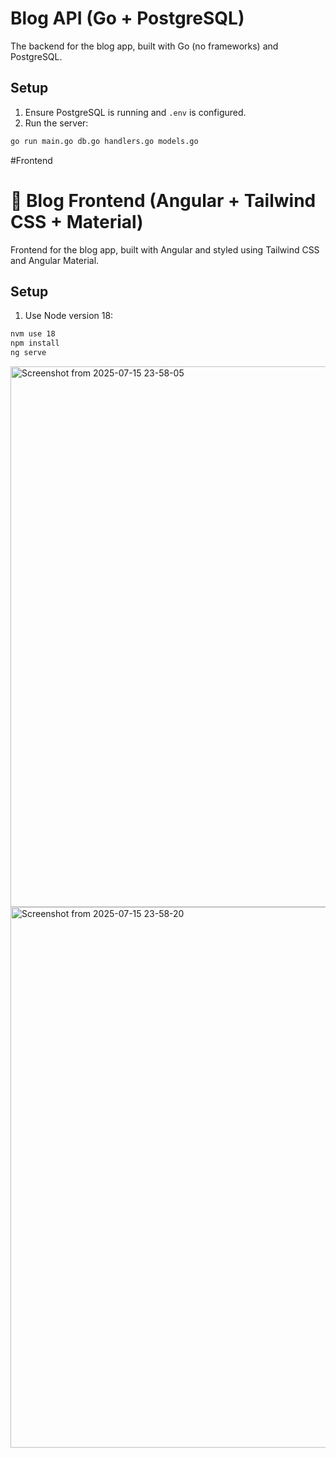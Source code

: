 # Blog API (Go + PostgreSQL)

The backend for the blog app, built with Go (no frameworks) and PostgreSQL.

## Setup

1. Ensure PostgreSQL is running and `.env` is configured.
2. Run the server:

```bash
go run main.go db.go handlers.go models.go
```

#Frontend

# 🎨 Blog Frontend (Angular + Tailwind CSS + Material)

Frontend for the blog app, built with Angular and styled using Tailwind CSS and Angular Material.


## Setup

1. Use Node version 18:

```bash
nvm use 18
npm install
ng serve
```


<img width="1907" height="865" alt="Screenshot from 2025-07-15 23-58-05" src="https://github.com/user-attachments/assets/f5569cf3-95dd-4c37-b734-c5c8d26258bd" />
<img width="1907" height="865" alt="Screenshot from 2025-07-15 23-58-20" src="https://github.com/user-attachments/assets/49caaf1d-122f-4460-b7ab-4d2f026140b7" />
